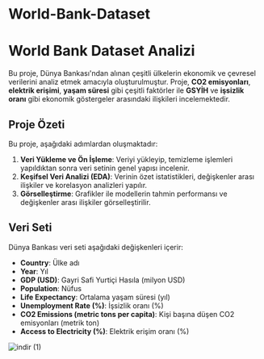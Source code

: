 # World-Bank-Dataset
# World Bank Dataset Analizi

Bu proje, Dünya Bankası'ndan alınan çeşitli ülkelerin ekonomik ve çevresel verilerini analiz etmek amacıyla oluşturulmuştur. Proje, **CO2 emisyonları**, **elektrik erişimi**, **yaşam süresi** gibi çeşitli faktörler ile **GSYİH** ve **işsizlik oranı** gibi ekonomik göstergeler arasındaki ilişkileri incelemektedir.

## Proje Özeti

Bu proje, aşağıdaki adımlardan oluşmaktadır:
1. **Veri Yükleme ve Ön İşleme**: Veriyi yükleyip, temizleme işlemleri yapıldıktan sonra veri setinin genel yapısı incelenir.
2. **Keşifsel Veri Analizi (EDA)**: Verinin özet istatistikleri, değişkenler arası ilişkiler ve korelasyon analizleri yapılır.
3. **Görselleştirme**: Grafikler ile modellerin tahmin performansı ve değişkenler arası ilişkiler görselleştirilir.

## Veri Seti

Dünya Bankası veri seti aşağıdaki değişkenleri içerir:

- **Country**: Ülke adı
- **Year**: Yıl
- **GDP (USD)**: Gayri Safi Yurtiçi Hasıla (milyon USD)
- **Population**: Nüfus
- **Life Expectancy**: Ortalama yaşam süresi (yıl)
- **Unemployment Rate (%)**: İşsizlik oranı (%)
- **CO2 Emissions (metric tons per capita)**: Kişi başına düşen CO2 emisyonları (metrik ton)
- **Access to Electricity (%)**: Elektrik erişim oranı (%)


![indir (1)](https://github.com/user-attachments/assets/527e81d5-fb0a-4005-846b-18bdd90e10af)
